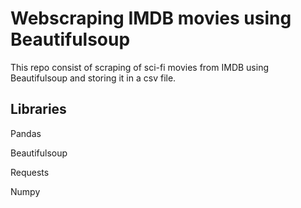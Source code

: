 
# Webscraping IMDB movies using Beautifulsoup

This repo consist of scraping of sci-fi movies from IMDB using Beautifulsoup and storing it in a csv file.



## Libraries
Pandas

Beautifulsoup

Requests

Numpy